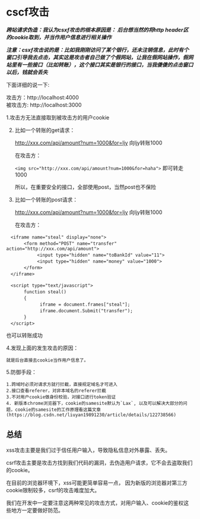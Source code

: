 # cscf攻击

***跨站请求伪造：我认为csxf攻击的根本原因是： 后台想当然的将http header区的cookie取到，并当作用户信息进行相关操作***

***注意：csxf攻击说的是：比如我刚刚访问了某个银行，还未注销信息，此时有个窗口引导我去点击，其实这是攻击者自己做了个假网站，让我在假网站操作，假网站里有一些接口（比如转账），这个接口其实是银行的接口，当我傻傻的点击窗口以后，钱就会丢失***


下面详细的说一下:

攻击方：http://localhost:4000  
被攻击方: http://localhost:3000 

1.攻击方无法直接取到被攻击方的用户cookie

2. 比如一个转账的get请求：

    http://xxx.com/api/amount?num=1000&for=ljy   向ljy转账1000

    在攻击方：

    `<img src="http://xxx.com/api/amount?num=1000&for=haha">` 即可转走1000

    所以，在重要安全的接口，全部使用post，当然post也不保险


3. 比如一个转账的post请求：

    http://xxx.com/api/amount?num=1000&for=ljy   向ljy转账1000

    在攻击方：
```
　<iframe name="steal" display="none">
　　　　<form method="POST" name="transfer"　action="http://xxx.com/api/amount">
　　　　　　　<input type="hidden" name="toBankId" value="11">
　　　　　　　<input type="hidden" name="money" value="1000">
　　　　</form>
　</iframe>

　<script type="text/javascript">
　　　　function steal()
　　　　{
　　　　      iframe = document.frames["steal"];
　　     　　 iframe.document.Submit("transfer");
　　　　}
　</script>
````
   也可以转账成功

4.发现上面的发生攻击的原因：

    就是后台直接去cookie当作用户信息了。

5.防御手段：

    1.跨域时必须对请求方就行拦截，直接规定域名才可进入
    2.接口查看referer，对非本域名的referer拦截
    3.不对用户cookie做身份校验，对接口进行token验证
    4. 新版本chrome浏览器下，cookie的samesite默认为`Lax`, 以及可以解决大部分的问题，cookie的samesite的工作原理看这篇文章(https://blog.csdn.net/liuyan19891230/article/details/122738566)


## 总结

xss攻击主要是我们过于信任用户输入，导致隐私信息对外暴露、丢失。

csrf攻击主要是攻击方找到我们代码的漏洞，去伪造用户请求，它不会去盗取我们的cookie。

在目前的浏览器环境下，xss可能更简单容易一点， 因为新版的浏览器对第三方cookie限制较多，csrf的攻击难度加大。

我们在开发中一定要注意这两种常见的攻击方式，对用户输入、cookie的鉴权这些地方一定要做好防范。